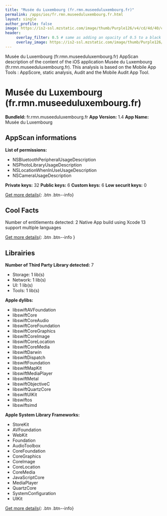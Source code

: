```yaml
---
title: "Musée du Luxembourg (fr.rmn.museeduluxembourg.fr)"
permalink: /apps/ios/fr.rmn.museeduluxembourg.fr.html
layout: single
author_profile: false
image: https://is2-ssl.mzstatic.com/image/thumb/Purple126/v4/cd/4d/40/cd4d40c3-ce82-be16-b5a0-90c8ed293d41/AppIcon-0-0-1x_U007emarketing-0-0-0-7-0-0-sRGB-0-0-0-GLES2_U002c0-512MB-85-220-0-0.png/512x512bb.jpg
header: 
     overlay_filter: 0.5 # same as adding an opacity of 0.5 to a black background
     overlay_image: https://is2-ssl.mzstatic.com/image/thumb/Purple126/v4/cd/4d/40/cd4d40c3-ce82-be16-b5a0-90c8ed293d41/AppIcon-0-0-1x_U007emarketing-0-0-0-7-0-0-sRGB-0-0-0-GLES2_U002c0-512MB-85-220-0-0.png/512x512bb.jpg
---
```

Musée du Luxembourg (fr.rmn.museeduluxembourg.fr) AppScan description of the content of the iOS application Musée du Luxembourg (fr.rmn.museeduluxembourg.fr). This analysis is based on the Mobile App Tools : AppScore, static analysis, Audit and the Mobile Audit App Tool.

# Musée du Luxembourg (fr.rmn.museeduluxembourg.fr)

**BundleId:** fr.rmn.museeduluxembourg.fr
**App Version:** 1.4
**App Name:** Musée du Luxembourg


## AppScan informations 

**List of permissions:** 
- NSBluetoothPeripheralUsageDescription
- NSPhotoLibraryUsageDescription
- NSLocationWhenInUseUsageDescription
- NSCameraUsageDescription
  
  
**Private keys:** 32
**Public keys:** 6
**Custom keys:** 6
**Low securit keys:** 0
  
[Get more details](/pricing.html){: .btn .btn--info}

## Cool Facts

Number of entitlements detected: 2
Native App
build using Xcode 13
support multiple languages
  
[Get more details](/pricing.html){: .btn .btn--info }

## Librairies 
**Number of Third Party Library detected:** 7
- Storage: 1 lib(s)
- Network: 1 lib(s)
- UI: 1 lib(s)
- Tools: 1 lib(s)


**Apple dylibs:**
- libswiftAVFoundation
- libswiftCore
- libswiftCoreAudio
- libswiftCoreFoundation
- libswiftCoreGraphics
- libswiftCoreImage
- libswiftCoreLocation
- libswiftCoreMedia
- libswiftDarwin
- libswiftDispatch
- libswiftFoundation
- libswiftMapKit
- libswiftMediaPlayer
- libswiftMetal
- libswiftObjectiveC
- libswiftQuartzCore
- libswiftUIKit
- libswiftos
- libswiftsimd


**Apple System Library Frameworks:**
- StoreKit
- AVFoundation
- WebKit
- Foundation
- AudioToolbox
- CoreFoundation
- CoreGraphics
- CoreImage
- CoreLocation
- CoreMedia
- JavaScriptCore
- MediaPlayer
- QuartzCore
- SystemConfiguration
- UIKit


  
[Get more details](/pricing.html){: .btn .btn--info}

